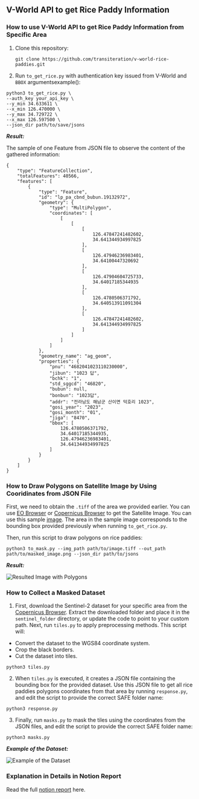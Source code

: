 ## V-World API to get Rice Paddy Information

### How to use V-World API to get Rice Paddy Information from Specific Area

1. Clone this repository:
    
    `git clone https://github.com/transiteration/v-world-rice-paddies.git`

2. Run `to_get_rice.py` with authentication key issued from V-World and `BBOX` argumentsexample():
```
python3 to_get_rice.py \
--auth_key your_api_key \
--y_min 34.633611 \
--x_min 126.470000 \
--y_max 34.729722 \
--x_max 126.597500 \
--json_dir path/to/save/jsons
```
***Result:***

The sample of one Feature from JSON file to observe the content of the gathered information:
```
{
    "type": "FeatureCollection",
    "totalFeatures": 40566,
    "features": [
        {
            "type": "Feature",
            "id": "lp_pa_cbnd_bubun.19132972",
            "geometry": {
                "type": "MultiPolygon",
                "coordinates": [
                    [
                        [
                            [
                                126.47847241482602,
                                34.641344934997825
                            ],
                            [
                                126.47946236983401,
                                34.64100447320692
                            ],
                            [
                                126.47904604725733,
                                34.64017185344935
                            ],
                            [
                                126.4780506371792,
                                34.640513911091304
                            ],
                            [
                                126.47847241482602,
                                34.641344934997825
                            ]
                        ]
                    ]
                ]
            },
            "geometry_name": "ag_geom",
            "properties": {
                "pnu": "4682041023110230000",
                "jibun": "1023 답",
                "bchk": "1",
                "std_sggcd": "46820",
                "bubun": null,
                "bonbun": "1023답",
                "addr": "전라남도 해남군 산이면 덕호리 1023",
                "gosi_year": "2023",
                "gosi_month": "01",
                "jiga": "8470",
                "bbox": [
                    126.4780506371792,
                    34.64017185344935,
                    126.47946236983401,
                    34.641344934997825
                ]
            }
        }
    ]
}
```

### How to Draw Polygons on Satellite Image by Using Cooridinates from JSON File

First, we need to obtain the `.tiff` of the area we provided earlier. You can use [EO Browser](https://apps.sentinel-hub.com/eo-browser/) or [Copernicus Browser](https://browser.dataspace.copernicus.eu/) to get the Satellite Image. You can use this sample [image](https://drive.google.com/file/d/19QOePKGuPF2HOMnSDXN73BP0QJQSvUoJ/view?usp=sharing). The area in the sample image corresponds to the bounding box provided previously when running `to_get_rice.py`.

Then, run this script to draw polygons on rice paddies:

`python3 to_mask.py --img_path path/to/image.tiff --out_path path/to/masked_image.png --json_dir path/to/jsons`

***Result:***

![Resulted Image with Polygons](https://drive.google.com/uc?export=view&id=1HJ8NXRdNX6835p4eEH6n7Trd3tIW5B8z)

### How to Collect a Masked Dataset 

1. First, download the Sentinel-2 dataset for your specific area from the [Copernicus Browser](https://browser.dataspace.copernicus.eu/). Extract the downloaded folder and place it in the `sentinel_folder` directory, or update the code to point to your custom path. Next, run `tiles.py` to apply preprocessing methods. This script will:

* Convert the dataset to the WGS84 coordinate system.
* Crop the black borders.
* Cut the dataset into tiles.

`python3 tiles.py`

2. When `tiles.py` is executed, it creates a JSON file containing the bounding box for the provided dataset. Use this JSON file to get all rice paddies polygons coordinates from that area by running `response.py`, and edit the script to provide the correct SAFE folder name:

`python3 response.py`

3. Finally, run `masks.py` to mask the tiles using the coordinates from the JSON files, and edit the script to provide the correct SAFE folder name:

`python3 masks.py`

***Example of the Dataset:***

![Example of the Dataset](https://drive.google.com/uc?export=view&id=1yidZ8NWaMX_D9kcUih_0iwvsvNj0-3wS)

### Explanation in Details in Notion Report

Read the full [notion report](https://www.notion.so/thankscarbon/V-World-Open-API-5b36f03cef914d9b89316d4a4da3440c) here.

